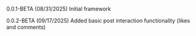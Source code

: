 0.0.1-BETA (08/31/2025)
    Initial framework

0.0.2-BETA (09/17/2025)
    Added basic post interaction functionality (likes and comments)
